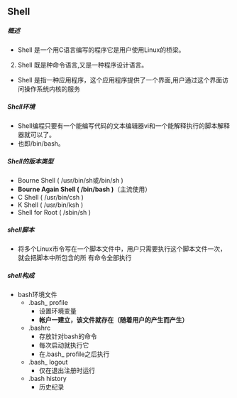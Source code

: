 ## Shell

##### 概述

- Shell 是一个用C语言编写的程序它是用户使用Linux的桥梁。
2. Shell 既是种命令语言,又是一种程序设计语言。
- Shell 是指一种应用程序，这个应用程序提供了一个界面,用户通过这个界面访问操作系统内核的服务 

##### Shell环境

- Shell编程只要有一个能编写代码的文本编辑器vi和一个能解释执行的脚本解释器就可以了。
- 也即/bin/bash。 

##### Shell的版本类型

- Bourne Shell ( /usr/bin/sh或/bin/sh ) 
- **Bourne Again Shell ( /bin/bash )**（主流使用）
- C Shell ( /usr/bin/csh )
- K Shell ( /usr/bin/ksh )
- Shell for Root ( /sbin/sh )

##### shell脚本

- 将多个Linux市令写在一个脚本文件中，用户只需要执行这个脚本文件一次，就会把脚本中所包含的所
  有命令全部执行

##### shell构成

- bash环境文件
  - .bash_ profile
    - 设置环境变量
    - **帐户一建立，该文件就存在（随着用户的产生而产生）**
  - .bashrc
    - 存放针对bash的命令
    - 每次启动就执行它
    - 在.bash_ profile之后执行
  - .bash_ logout 
    - 仅在退出注册时运行
  - .bash history
    - 历史纪录